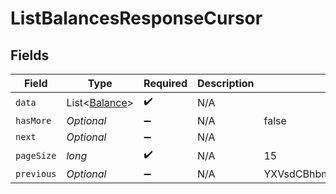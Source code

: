 # ListBalancesResponseCursor


## Fields

| Field                                           | Type                                            | Required                                        | Description                                     | Example                                         |
| ----------------------------------------------- | ----------------------------------------------- | ----------------------------------------------- | ----------------------------------------------- | ----------------------------------------------- |
| `data`                                          | List<[Balance](../../models/shared/Balance.md)> | :heavy_check_mark:                              | N/A                                             |                                                 |
| `hasMore`                                       | *Optional<Boolean>*                             | :heavy_minus_sign:                              | N/A                                             | false                                           |
| `next`                                          | *Optional<String>*                              | :heavy_minus_sign:                              | N/A                                             |                                                 |
| `pageSize`                                      | *long*                                          | :heavy_check_mark:                              | N/A                                             | 15                                              |
| `previous`                                      | *Optional<String>*                              | :heavy_minus_sign:                              | N/A                                             | YXVsdCBhbmQgYSBtYXhpbXVtIG1heF9yZXN1bHRzLol=    |